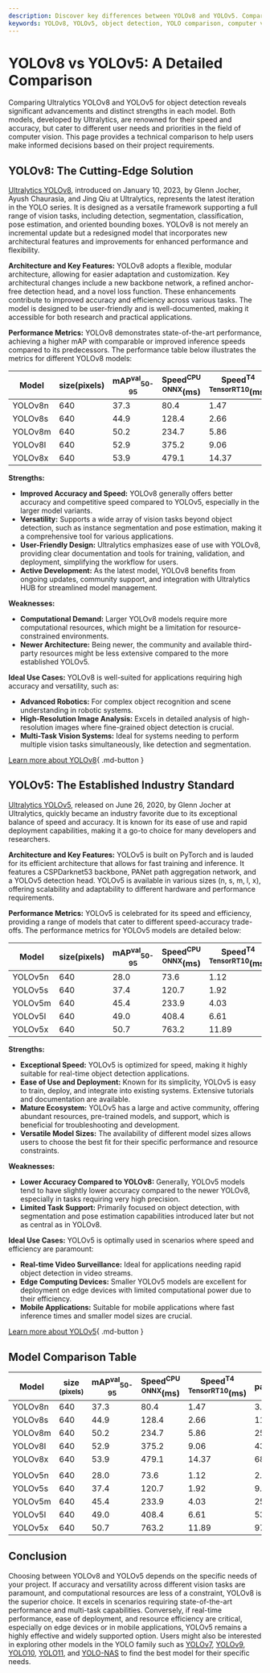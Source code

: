 ```yaml
---
description: Discover key differences between YOLOv8 and YOLOv5. Compare speed, accuracy, use cases, and more to choose the ideal model for your computer vision needs.
keywords: YOLOv8, YOLOv5, object detection, YOLO comparison, computer vision, model comparison, speed, accuracy, Ultralytics, deep learning
---
```


# YOLOv8 vs YOLOv5: A Detailed Comparison

<script async src="https://cdn.jsdelivr.net/npm/chart.js@3.9.1/dist/chart.min.js"></script>
<script defer src="../../javascript/benchmark.js"></script>

<canvas id="modelComparisonChart" width="1024" height="400" active-models='["YOLOv8", "YOLOv5"]'></canvas>

Comparing Ultralytics YOLOv8 and YOLOv5 for object detection reveals significant advancements and distinct strengths in each model. Both models, developed by Ultralytics, are renowned for their speed and accuracy, but cater to different user needs and priorities in the field of computer vision. This page provides a technical comparison to help users make informed decisions based on their project requirements.

## YOLOv8: The Cutting-Edge Solution

[Ultralytics YOLOv8](https://docs.ultralytics.com/models/yolov8/), introduced on January 10, 2023, by Glenn Jocher, Ayush Chaurasia, and Jing Qiu at Ultralytics, represents the latest iteration in the YOLO series. It is designed as a versatile framework supporting a full range of vision tasks, including detection, segmentation, classification, pose estimation, and oriented bounding boxes. YOLOv8 is not merely an incremental update but a redesigned model that incorporates new architectural features and improvements for enhanced performance and flexibility.

**Architecture and Key Features:**
YOLOv8 adopts a flexible, modular architecture, allowing for easier adaptation and customization. Key architectural changes include a new backbone network, a refined anchor-free detection head, and a novel loss function. These enhancements contribute to improved accuracy and efficiency across various tasks. The model is designed to be user-friendly and is well-documented, making it accessible for both research and practical applications.

**Performance Metrics:**
YOLOv8 demonstrates state-of-the-art performance, achieving a higher mAP with comparable or improved inference speeds compared to its predecessors. The performance table below illustrates the metrics for different YOLOv8 models:

| Model   | size(pixels) | mAP<sup>val</sup><sub>50-95</sub> | Speed<sup>CPU ONNX</sup>(ms) | Speed<sup>T4 TensorRT10</sup>(ms) | params(M) | FLOPs(B) |
| ------- | ------------ | --------------------------------- | ---------------------------- | --------------------------------- | --------- | -------- |
| YOLOv8n | 640          | 37.3                              | 80.4                         | 1.47                              | 3.2       | 8.7      |
| YOLOv8s | 640          | 44.9                              | 128.4                        | 2.66                              | 11.2      | 28.6     |
| YOLOv8m | 640          | 50.2                              | 234.7                        | 5.86                              | 25.9      | 78.9     |
| YOLOv8l | 640          | 52.9                              | 375.2                        | 9.06                              | 43.7      | 165.2    |
| YOLOv8x | 640          | 53.9                              | 479.1                        | 14.37                             | 68.2      | 257.8    |

**Strengths:**

- **Improved Accuracy and Speed:** YOLOv8 generally offers better accuracy and competitive speed compared to YOLOv5, especially in the larger model variants.
- **Versatility:** Supports a wide array of vision tasks beyond object detection, such as instance segmentation and pose estimation, making it a comprehensive tool for various applications.
- **User-Friendly Design:** Ultralytics emphasizes ease of use with YOLOv8, providing clear documentation and tools for training, validation, and deployment, simplifying the workflow for users.
- **Active Development:** As the latest model, YOLOv8 benefits from ongoing updates, community support, and integration with Ultralytics HUB for streamlined model management.

**Weaknesses:**

- **Computational Demand:** Larger YOLOv8 models require more computational resources, which might be a limitation for resource-constrained environments.
- **Newer Architecture:** Being newer, the community and available third-party resources might be less extensive compared to the more established YOLOv5.

**Ideal Use Cases:**
YOLOv8 is well-suited for applications requiring high accuracy and versatility, such as:

- **Advanced Robotics:** For complex object recognition and scene understanding in robotic systems.
- **High-Resolution Image Analysis:** Excels in detailed analysis of high-resolution images where fine-grained object detection is crucial.
- **Multi-Task Vision Systems:** Ideal for systems needing to perform multiple vision tasks simultaneously, like detection and segmentation.

[Learn more about YOLOv8](https://docs.ultralytics.com/models/yolov8/){ .md-button }

## YOLOv5: The Established Industry Standard

[Ultralytics YOLOv5](https://docs.ultralytics.com/models/yolov5/), released on June 26, 2020, by Glenn Jocher at Ultralytics, quickly became an industry favorite due to its exceptional balance of speed and accuracy. It is known for its ease of use and rapid deployment capabilities, making it a go-to choice for many developers and researchers.

**Architecture and Key Features:**
YOLOv5 is built on PyTorch and is lauded for its efficient architecture that allows for fast training and inference. It features a CSPDarknet53 backbone, PANet path aggregation network, and a YOLOv5 detection head. YOLOv5 is available in various sizes (n, s, m, l, x), offering scalability and adaptability to different hardware and performance requirements.

**Performance Metrics:**
YOLOv5 is celebrated for its speed and efficiency, providing a range of models that cater to different speed-accuracy trade-offs. The performance metrics for YOLOv5 models are detailed below:

| Model   | size(pixels) | mAP<sup>val</sup><sub>50-95</sub> | Speed<sup>CPU ONNX</sup>(ms) | Speed<sup>T4 TensorRT10</sup>(ms) | params(M) | FLOPs(B) |
| ------- | ------------ | --------------------------------- | ---------------------------- | --------------------------------- | --------- | -------- |
| YOLOv5n | 640          | 28.0                              | 73.6                         | 1.12                              | 2.6       | 7.7      |
| YOLOv5s | 640          | 37.4                              | 120.7                        | 1.92                              | 9.1       | 24.0     |
| YOLOv5m | 640          | 45.4                              | 233.9                        | 4.03                              | 25.1      | 64.2     |
| YOLOv5l | 640          | 49.0                              | 408.4                        | 6.61                              | 53.2      | 135.0    |
| YOLOv5x | 640          | 50.7                              | 763.2                        | 11.89                             | 97.2      | 246.4    |

**Strengths:**

- **Exceptional Speed:** YOLOv5 is optimized for speed, making it highly suitable for real-time object detection applications.
- **Ease of Use and Deployment:** Known for its simplicity, YOLOv5 is easy to train, deploy, and integrate into existing systems. Extensive tutorials and documentation are available.
- **Mature Ecosystem:** YOLOv5 has a large and active community, offering abundant resources, pre-trained models, and support, which is beneficial for troubleshooting and development.
- **Versatile Model Sizes:** The availability of different model sizes allows users to choose the best fit for their specific performance and resource constraints.

**Weaknesses:**

- **Lower Accuracy Compared to YOLOv8:** Generally, YOLOv5 models tend to have slightly lower accuracy compared to the newer YOLOv8, especially in tasks requiring very high precision.
- **Limited Task Support:** Primarily focused on object detection, with segmentation and pose estimation capabilities introduced later but not as central as in YOLOv8.

**Ideal Use Cases:**
YOLOv5 is optimally used in scenarios where speed and efficiency are paramount:

- **Real-time Video Surveillance:** Ideal for applications needing rapid object detection in video streams.
- **Edge Computing Devices:** Smaller YOLOv5 models are excellent for deployment on edge devices with limited computational power due to their efficiency.
- **Mobile Applications:** Suitable for mobile applications where fast inference times and smaller model sizes are crucial.

[Learn more about YOLOv5](https://docs.ultralytics.com/models/yolov5/){ .md-button }

## Model Comparison Table

| Model   | size<br><sup>(pixels) | mAP<sup>val</sup><sub>50-95</sub> | Speed<sup>CPU ONNX</sup>(ms) | Speed<sup>T4 TensorRT10</sup>(ms) | params(M) | FLOPs(B) |
| ------- | --------------------- | --------------------------------- | ---------------------------- | --------------------------------- | --------- | -------- |
| YOLOv8n | 640                   | 37.3                              | 80.4                         | 1.47                              | 3.2       | 8.7      |
| YOLOv8s | 640                   | 44.9                              | 128.4                        | 2.66                              | 11.2      | 28.6     |
| YOLOv8m | 640                   | 50.2                              | 234.7                        | 5.86                              | 25.9      | 78.9     |
| YOLOv8l | 640                   | 52.9                              | 375.2                        | 9.06                              | 43.7      | 165.2    |
| YOLOv8x | 640                   | 53.9                              | 479.1                        | 14.37                             | 68.2      | 257.8    |
|         |                       |                                   |                              |                                   |           |          |
| YOLOv5n | 640                   | 28.0                              | 73.6                         | 1.12                              | 2.6       | 7.7      |
| YOLOv5s | 640                   | 37.4                              | 120.7                        | 1.92                              | 9.1       | 24.0     |
| YOLOv5m | 640                   | 45.4                              | 233.9                        | 4.03                              | 25.1      | 64.2     |
| YOLOv5l | 640                   | 49.0                              | 408.4                        | 6.61                              | 53.2      | 135.0    |
| YOLOv5x | 640                   | 50.7                              | 763.2                        | 11.89                             | 97.2      | 246.4    |

## Conclusion

Choosing between YOLOv8 and YOLOv5 depends on the specific needs of your project. If accuracy and versatility across different vision tasks are paramount, and computational resources are less of a constraint, YOLOv8 is the superior choice. It excels in scenarios requiring state-of-the-art performance and multi-task capabilities. Conversely, if real-time performance, ease of deployment, and resource efficiency are critical, especially on edge devices or in mobile applications, YOLOv5 remains a highly effective and widely supported option. Users might also be interested in exploring other models in the YOLO family such as [YOLOv7](https://docs.ultralytics.com/models/yolov7/), [YOLOv9](https://docs.ultralytics.com/models/yolov9/), [YOLO10](https://docs.ultralytics.com/models/yolov10/), [YOLO11](https://docs.ultralytics.com/models/yolo11/), and [YOLO-NAS](https://docs.ultralytics.com/models/yolo-nas/) to find the best model for their specific needs.